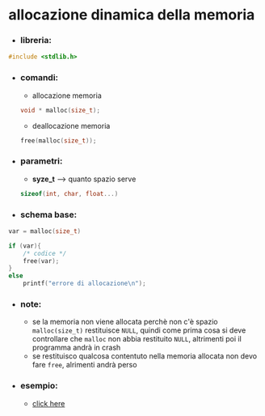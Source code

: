 # allocazione dinamica della memoria

- ### libreria:
```c
#include <stdlib.h>
```
- ### comandi:
  - allocazione memoria
  ```c
  void * malloc(size_t);
  ```
  - deallocazione memoria
  ```c
  free(malloc(size_t));
  ```
- ### parametri:
  - **syze_t** --> quanto spazio serve
  ```c
  sizeof(int, char, float...)
  ```
- ### schema base:
```c
var = malloc(size_t)

if (var){
    /* codice */
    free(var);
}
else
    printf("errore di allocazione\n");
```
- ### note:
  - se la memoria non viene allocata perchè non c'è spazio ` malloc(size_t)` restituisce `NULL`, quindi come prima cosa si deve controllare che `malloc` non abbia restituito `NULL`, altrimenti poi il programma andrà in crash
  - se restituisco qualcosa contentuto nella memoria allocata non devo fare `free`, alrimenti andrà perso

- ### esempio:
  - [click here](https://pastebin.com/raw/kQ2cHmGs)
